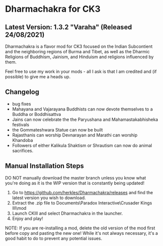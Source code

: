 # Dharmachakra for CK3

## Latest Version: 1.3.2 "Varaha" (Released 24/08/2021)

Dharmachakra is a flavor mod for CK3 focused on the Indian Subcontient and the neighboring regions of Burma and Tibet, as well as the Dharmic Religions of Buddhism, Jainism, and Hinduism and religions influenced by them.

Feel free to use my work in your mods - all I ask is that I am credited and (if possible) to give me a heads up.

## Changelog

- bug fixes
- Mahayana and Vajarayana Buddhists can now devote themselves to a Buddha or Boddhisattva
- Jains can now celebrate the the Paryushana and Mahamastakabhisheka festivals
- the Gommateshwara Statue can now be built
- Rajasthanis can worship Devnarayan and Marathi can worship Khandoba
- Followers of either Kalikula Shaktism or Shrautism can now do animal sacrifices.

## Manual Installation Steps

DO NOT manually download the master branch unless you know what you're doing as it is the WIP version that is constantly being updated!

1. Go to <https://github.com/herkles/Dharmachakra/releases> and find the latest version you wish to download.
2. Extract the .zip file to Documents\Paradox Interactive\Crusader Kings III\mod
3. Launch CKIII and select Dharmachakra in the launcher.
4. Enjoy and play!

NOTE: If you are re-installing a mod, delete the old version of the mod first before copy and pasting the new one! While it's not always necessary, it's a good habit to do to prevent any potential issues.
